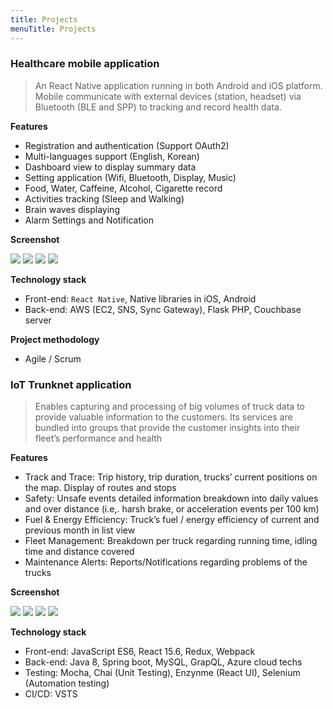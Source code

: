 ```yaml
---
title: Projects
menuTitle: Projects
---
```


### Healthcare mobile application 

> An React Native application running in both Android and iOS platform. Mobile communicate with external devices (station, headset) via Bluetooth (BLE and SPP) to tracking and record health data.

**Features**

* Registration and authentication (Support OAuth2)
* Multi-languages support (English, Korean)
* Dashboard view to display summary data
* Setting application (Wifi, Bluetooth, Display, Music)
* Food, Water, Caffeine, Alcohol, Cigarette record
* Activities tracking (Sleep and Walking)
* Brain waves displaying
* Alarm Settings and Notification

**Screenshot**

![](./photo-activities-tracking-page.png)
![](./photo-brain-condition-page.png)
![](./photo-dashboard-page.png)
![](./photo-food-record-page.png)

**Technology stack**
* Front-end: `React Native`, Native libraries in iOS, Android
* Back-end: AWS (EC2, SNS, Sync Gateway), Flask PHP, Couchbase server

**Project methodology**
* Agile / Scrum

### IoT Trunknet application

> Enables capturing and processing of big volumes of truck data to provide valuable information to the customers. Its services are bundled into groups that provide the customer insights into their fleet’s performance and health

**Features**

* Track and Trace: Trip history, trip duration, trucks’ current positions on the map. Display of routes and stops
* Safety: Unsafe events detailed information breakdown into daily values and over distance (i.e,. harsh brake, or acceleration events per 100 km)
* Fuel & Energy Efficiency: Truck’s fuel / energy efficiency of current and previous month in list view
* Fleet Management: Breakdown per truck regarding running time, idling time and distance covered
* Maintenance Alerts: Reports/Notifications regarding problems of the trucks

**Screenshot**

![](photo-homepage-page.png)
![](photo-performance-page.png)
![](photo-today-statistic-page.png)
![](photo-track-trace-page.png)

**Technology stack**

* Front-end: JavaScript ES6, React 15.6, Redux, Webpack
* Back-end: Java 8, Spring boot, MySQL, GrapQL, Azure cloud techs
* Testing: Mocha, Chai (Unit Testing), Enzynme (React UI), Selenium (Automation testing)
* CI/CD: VSTS 
